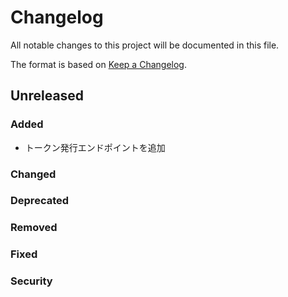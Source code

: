 # Changelog

All notable changes to this project will be documented in this file.

The format is based on [Keep a Changelog](http://keepachangelog.com/).

## Unreleased

### Added

- トークン発行エンドポイントを追加

### Changed

### Deprecated

### Removed

### Fixed

### Security
